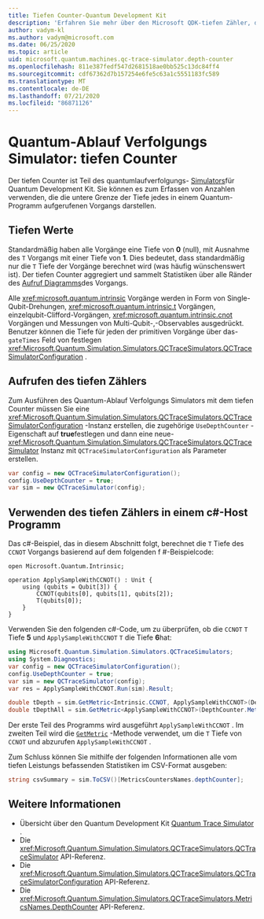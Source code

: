 ```yaml
---
title: Tiefen Counter-Quantum Development Kit
description: 'Erfahren Sie mehr über den Microsoft QDK-tiefen Zähler, der den Quantum-Ablauf Verfolgungs Simulator verwendet, um die Anzahl der einzelnen in einem Q #-Programm aufgerufenen Vorgänge zu erfassen.'
author: vadym-kl
ms.author: vadym@microsoft.com
ms.date: 06/25/2020
ms.topic: article
uid: microsoft.quantum.machines.qc-trace-simulator.depth-counter
ms.openlocfilehash: 811e387fedf547d2681518ae0bb525c13dc84ff4
ms.sourcegitcommit: cdf67362d7b157254e6fe5c63a1c5551183fc589
ms.translationtype: MT
ms.contentlocale: de-DE
ms.lasthandoff: 07/21/2020
ms.locfileid: "86871126"
---
```

# <a name="quantum-trace-simulator-depth-counter"></a>Quantum-Ablauf Verfolgungs Simulator: tiefen Counter

Der tiefen Counter ist Teil des quantumlaufverfolgungs- [Simulators](xref:microsoft.quantum.machines.qc-trace-simulator.intro)für Quantum Development Kit.
Sie können es zum Erfassen von Anzahlen verwenden, die die untere Grenze der Tiefe jedes in einem Quantum-Programm aufgerufenen Vorgangs darstellen. 

## <a name="depth-values"></a>Tiefen Werte

Standardmäßig haben alle Vorgänge eine Tiefe von **0** (null), mit Ausnahme des `T` Vorgangs mit einer Tiefe von **1**. Dies bedeutet, dass standardmäßig nur die `T` Tiefe der Vorgänge berechnet wird (was häufig wünschenswert ist). Der tiefen Counter aggregiert und sammelt Statistiken über alle Ränder des [Aufruf Diagramms](https://en.wikipedia.org/wiki/Call_graph)des Vorgangs.

Alle <xref:microsoft.quantum.intrinsic> Vorgänge werden in Form von Single-Qubit-Drehungen, <xref:microsoft.quantum.intrinsic.t> Vorgängen, einzelqubit-Clifford-Vorgängen, <xref:microsoft.quantum.intrinsic.cnot> Vorgängen und Messungen von Multi-Qubit-,-Observables ausgedrückt. Benutzer können die Tiefe für jeden der primitiven Vorgänge über das- `gateTimes` Feld von festlegen <xref:Microsoft.Quantum.Simulation.Simulators.QCTraceSimulators.QCTraceSimulatorConfiguration> .

## <a name="invoking-the-depth-counter"></a>Aufrufen des tiefen Zählers

Zum Ausführen des Quantum-Ablauf Verfolgungs Simulators mit dem tiefen Counter müssen Sie eine <xref:Microsoft.Quantum.Simulation.Simulators.QCTraceSimulators.QCTraceSimulatorConfiguration> -Instanz erstellen, die zugehörige `UseDepthCounter` -Eigenschaft auf **true**festlegen und dann eine neue- <xref:Microsoft.Quantum.Simulation.Simulators.QCTraceSimulators.QCTraceSimulator> Instanz mit `QCTraceSimulatorConfiguration` als Parameter erstellen. 

```csharp
var config = new QCTraceSimulatorConfiguration();
config.UseDepthCounter = true;
var sim = new QCTraceSimulator(config);
```

## <a name="using-the-depth-counter-in-a-c-host-program"></a>Verwenden des tiefen Zählers in einem c#-Host Programm

Das c#-Beispiel, das in diesem Abschnitt folgt, berechnet die `T` Tiefe des `CCNOT` Vorgangs basierend auf dem folgenden f #-Beispielcode:

```qsharp
open Microsoft.Quantum.Intrinsic;

operation ApplySampleWithCCNOT() : Unit {
    using (qubits = Qubit[3]) {
        CCNOT(qubits[0], qubits[1], qubits[2]);
        T(qubits[0]);
    }
}
```

Verwenden Sie den folgenden c#-Code, um zu überprüfen, ob die `CCNOT` `T` Tiefe **5** und `ApplySampleWithCCNOT` `T` die Tiefe **6**hat:

```csharp
using Microsoft.Quantum.Simulation.Simulators.QCTraceSimulators;
using System.Diagnostics;
var config = new QCTraceSimulatorConfiguration();
config.UseDepthCounter = true;
var sim = new QCTraceSimulator(config);
var res = ApplySampleWithCCNOT.Run(sim).Result;

double tDepth = sim.GetMetric<Intrinsic.CCNOT, ApplySampleWithCCNOT>(DepthCounter.Metrics.Depth);
double tDepthAll = sim.GetMetric<ApplySampleWithCCNOT>(DepthCounter.Metrics.Depth);
```

Der erste Teil des Programms wird ausgeführt `ApplySampleWithCCNOT` . Im zweiten Teil wird die [`GetMetric`](https://docs.microsoft.com/dotnet/api/microsoft.quantum.simulation.simulators.qctracesimulators.qctracesimulator.getmetric) -Methode verwendet, um die `T` Tiefe von `CCNOT` und abzurufen `ApplySampleWithCCNOT` . 

Zum Schluss können Sie mithilfe der folgenden Informationen alle vom tiefen Leistungs befassenden Statistiken im CSV-Format ausgeben:
```csharp
string csvSummary = sim.ToCSV()[MetricsCountersNames.depthCounter];
```

## <a name="see-also"></a>Weitere Informationen

- Übersicht über den Quantum Development Kit [Quantum Trace Simulator](xref:microsoft.quantum.machines.qc-trace-simulator.intro) .
- Die <xref:Microsoft.Quantum.Simulation.Simulators.QCTraceSimulators.QCTraceSimulator> API-Referenz.
- Die <xref:Microsoft.Quantum.Simulation.Simulators.QCTraceSimulators.QCTraceSimulatorConfiguration> API-Referenz.
- Die <xref:Microsoft.Quantum.Simulation.Simulators.QCTraceSimulators.MetricsNames.DepthCounter> API-Referenz.
